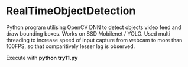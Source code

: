 # RealTimeObjectDetection
Python program utilising OpenCV DNN to detect objects video feed and draw bounding boxes. Works on SSD Mobilenet / YOLO.
Used multi threading to increase speed of input capture from webcam to more than 100FPS, so that comparitively lesser lag is observed.

Execute with **python try11.py**

